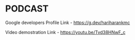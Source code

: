 # PODCAST

Google developers Profile Link - https://g.dev/hariharankmc

Video demostration Link - https://youtu.be/Tvd38HNwF_c
